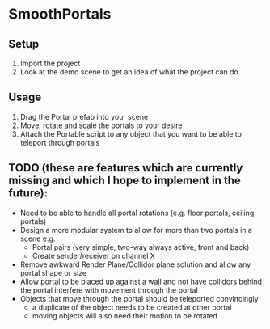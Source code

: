 # SmoothPortals

## Setup
1. Import the project
2. Look at the demo scene to get an idea of what the project can do

## Usage
1. Drag the Portal prefab into your scene
2. Move, rotate and scale the portals to your desire
3. Attach the Portable script to any object that you want to be able to teleport through portals

## TODO (these are features which are currently missing and which I hope to implement in the future):
- Need to be able to handle all portal rotations (e.g. floor portals, ceiling portals)
- Design a more modular system to allow for more than two portals in a scene e.g.
  - Portal pairs (very simple, two-way always active, front and back)
  - Create sender/receiver on channel X
- Remove awkward Render Plane/Collidor plane solution and allow any portal shape or size
- Allow portal to be placed up against a wall and not have collidors behind the portal interfere with movement through the portal
- Objects that move through the portal should be teleported convincingly
  - a duplicate of the object needs to be created at other portal
  - moving objects will also need their motion to be rotated
